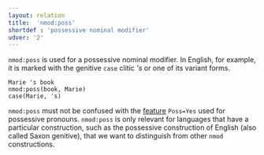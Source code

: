 ```yaml
---
layout: relation
title:  'nmod:poss'
shortdef : 'possessive nominal modifier'
udver: '2'
---
```


`nmod:poss` is used for a possessive nominal modifier. In English, for example, it is marked with the genitive `case` clitic _'s_ or one of its variant forms.

~~~ sdparse
Marie 's book
nmod:poss(book, Marie)
case(Marie, 's)
~~~

`nmod:poss` must not be confused with the [feature](https://universaldependencies.org/en/feat/Poss.html) `Poss=Yes` used for possessive pronouns. 
`nmod:poss` is only relevant for languages that have a particular construction, such as the possessive construction of English (also called Saxon genitive), that we want to distinguish from other `nmod` constructions.

<!-- Interlanguage links updated Po 11. listopadu 2024, 20:11:05 CET -->
